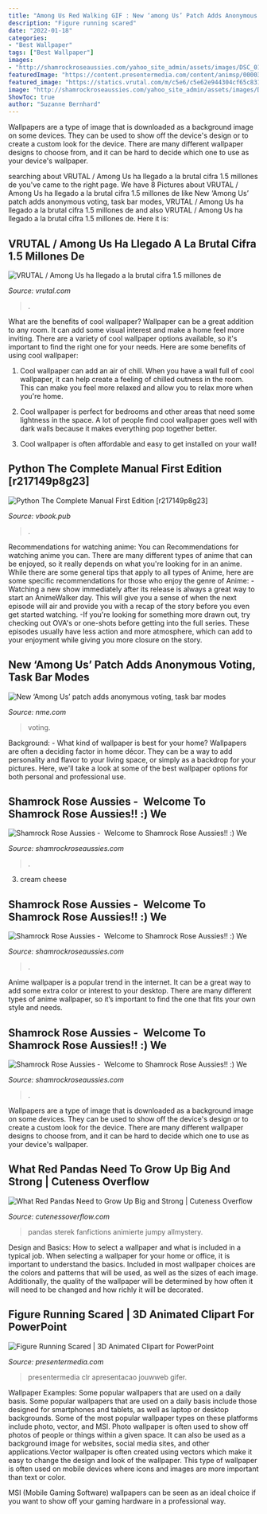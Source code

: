 ```yaml
---
title: "Among Us Red Walking GIF : New ‘among Us’ Patch Adds Anonymous Voting, Task Bar Modes"
description: "Figure running scared"
date: "2022-01-18"
categories:
- "Best Wallpaper"
tags: ["Best Wallpaper"]
images:
- "http://shamrockroseaussies.com/yahoo_site_admin/assets/images/DSC_0168.176182210_std.JPG"
featuredImage: "https://content.presentermedia.com/content/animsp/00003000/3320/red_leader_running_alone_md_nwm_v2.gif"
featured_image: "https://statics.vrutal.com/m/c5e6/c5e62e944304cf65c831c5e1ed7178b6_thumb_fb.jpg"
image: "http://shamrockroseaussies.com/yahoo_site_admin/assets/images/DSC_0168.176182210_std.JPG"
ShowToc: true
author: "Suzanne Bernhard"
---
```



Wallpapers are a type of image that is downloaded as a background image on some devices. They can be used to show off the device's design or to create a custom look for the device. There are many different wallpaper designs to choose from, and it can be hard to decide which one to use as your device's wallpaper.

	

		
searching about VRUTAL / Among Us ha llegado a la brutal cifra 1.5 millones de you've came to the right page. We have 8 Pictures about VRUTAL / Among Us ha llegado a la brutal cifra 1.5 millones de like New ‘Among Us’ patch adds anonymous voting, task bar modes, VRUTAL / Among Us ha llegado a la brutal cifra 1.5 millones de and also VRUTAL / Among Us ha llegado a la brutal cifra 1.5 millones de. Here it is:
		
    
## VRUTAL / Among Us Ha Llegado A La Brutal Cifra 1.5 Millones De

<img loading=lazy src="https://statics.vrutal.com/m/c5e6/c5e62e944304cf65c831c5e1ed7178b6_thumb_fb.jpg" onerror="this.onerror=null;this.src='https://tse2.mm.bing.net/th?id=OIP.QFtGRYLCrQ5d0mh-GXf3MAHaDt&amp;pid=15.1';" alt="VRUTAL / Among Us ha llegado a la brutal cifra 1.5 millones de">

_Source: vrutal.com_

>. 

	

What are the benefits of cool wallpaper?
Wallpaper can be a great addition to any room. It can add some visual interest and make a home feel more inviting. There are a variety of cool wallpaper options available, so it's important to find the right one for your needs. Here are some benefits of using cool wallpaper: 
1. Cool wallpaper can add an air of chill. When you have a wall full of cool wallpaper, it can help create a feeling of chilled outness in the room. This can make you feel more relaxed and allow you to relax more when you're home. 

2. Cool wallpaper is perfect for bedrooms and other areas that need some lightness in the space. A lot of people find cool wallpaper goes well with dark walls because it makes everything pop together better. 

3. Cool wallpaper is often affordable and easy to get installed on your wall!

    
## Python The Complete Manual First Edition [r217149p8g23]

<img loading=lazy src="https://vbook.pub/img/crop/300x300/qwy1jl04x3wm.jpg" onerror="this.onerror=null;this.src='https://tse2.mm.bing.net/th?id=OIP.AaOGqqV1glDluGhGpEsxTAAAAA&amp;pid=15.1';" alt="Python The Complete Manual First Edition [r217149p8g23]">

_Source: vbook.pub_

>. 

	

Recommendations for watching anime: You can
Recommendations for watching anime you can. There are many different types of anime that can be enjoyed, so it really depends on what you're looking for in an anime. While there are some general tips that apply to all types of Anime, here are some specific recommendations for those who enjoy the genre of Anime: 
-Watching a new show immediately after its release is always a great way to start an AnimeWalker day. This will give you a sense of when the next episode will air and provide you with a recap of the story before you even get started watching. 
-If you're looking for something more drawn out, try checking out OVA's or one-shots before getting into the full series. These episodes usually have less action and more atmosphere, which can add to your enjoyment while giving you more closure on the story.

    
## New ‘Among Us’ Patch Adds Anonymous Voting, Task Bar Modes

<img loading=lazy src="https://www.nme.com/wp-content/uploads/2020/10/Among-Us-2.jpg" onerror="this.onerror=null;this.src='https://tse2.mm.bing.net/th?id=OIP.xtPEwElFUUhVDdiU_A04_gHaEs&amp;pid=15.1';" alt="New ‘Among Us’ patch adds anonymous voting, task bar modes">

_Source: nme.com_

>voting. 

	

Background: - What kind of wallpaper is best for your home?
Wallpapers are often a deciding factor in home décor. They can be a way to add personality and flavor to your living space, or simply as a backdrop for your pictures. Here, we'll take a look at some of the best wallpaper options for both personal and professional use.

    
## Shamrock Rose Aussies - ﻿﻿﻿ Welcome To Shamrock Rose Aussies!! :) We

<img loading=lazy src="http://shamrockroseaussies.com/yahoo_site_admin/assets/images/DSC_0168.176182210_std.JPG" onerror="this.onerror=null;this.src='https://tse4.mm.bing.net/th?id=OIP.q8m28IPUzhzt-LhcR-ty5gHaE9&amp;pid=15.1';" alt="Shamrock Rose Aussies - ﻿﻿﻿ Welcome to Shamrock Rose Aussies!! :) We">

_Source: shamrockroseaussies.com_

>. 

	

3. cream cheese 

    
## Shamrock Rose Aussies - ﻿﻿﻿ Welcome To Shamrock Rose Aussies!! :) We

<img loading=lazy src="http://shamrockroseaussies.com/yahoo_site_admin/assets/images/DSC_0653.312123540_std.JPG" onerror="this.onerror=null;this.src='https://tse1.mm.bing.net/th?id=OIP.iNU_nGszT2dKuUHeIfpu2wHaFJ&amp;pid=15.1';" alt="Shamrock Rose Aussies - ﻿﻿﻿ Welcome to Shamrock Rose Aussies!! :) We">

_Source: shamrockroseaussies.com_

>. 

	

Anime wallpaper is a popular trend in the internet. It can be a great way to add some extra color or interest to your desktop. There are many different types of anime wallpaper, so it’s important to find the one that fits your own style and needs.

    
## Shamrock Rose Aussies - ﻿﻿﻿ Welcome To Shamrock Rose Aussies!! :) We

<img loading=lazy src="http://shamrockroseaussies.com/yahoo_site_admin/assets/images/IMG_5474.48155012_std.JPG" onerror="this.onerror=null;this.src='https://tse3.mm.bing.net/th?id=OIP.Lc8Fgf7oVPHp70BYLfXnXwHaFQ&amp;pid=15.1';" alt="Shamrock Rose Aussies - ﻿﻿﻿ Welcome to Shamrock Rose Aussies!! :) We">

_Source: shamrockroseaussies.com_

>. 

	

Wallpapers are a type of image that is downloaded as a background image on some devices. They can be used to show off the device's design or to create a custom look for the device. There are many different wallpaper designs to choose from, and it can be hard to decide which one to use as your device's wallpaper.

    
## What Red Pandas Need To Grow Up Big And Strong | Cuteness Overflow

<img loading=lazy src="http://www.cutenessoverflow.com/wp-content/uploads/2014/04/red-panda-9.gif" onerror="this.onerror=null;this.src='https://tse3.mm.bing.net/th?id=OIP.Mc56OHE6WEHQHOa5NzbwqgHaEK&amp;pid=15.1';" alt="What Red Pandas Need to Grow Up Big and Strong | Cuteness Overflow">

_Source: cutenessoverflow.com_

>pandas sterek fanfictions animierte jumpy allmystery. 

	

Design and Basics: How to select a wallpaper and what is included in a typical job.
When selecting a wallpaper for your home or office, it is important to understand the basics. Included in most wallpaper choices are the colors and patterns that will be used, as well as the sizes of each image. Additionally, the quality of the wallpaper will be determined by how often it will need to be changed and how richly it will be decorated.

    
## Figure Running Scared | 3D Animated Clipart For PowerPoint

<img loading=lazy src="https://content.presentermedia.com/content/animsp/00003000/3320/red_leader_running_alone_md_nwm_v2.gif" onerror="this.onerror=null;this.src='https://tse3.mm.bing.net/th?id=OIP.XTq1IN7jsMSfNMQ5blHhKwAAAA&amp;pid=15.1';" alt="Figure Running Scared | 3D Animated Clipart for PowerPoint">

_Source: presentermedia.com_

>presentermedia clr apresentacao jouwweb gifer. 

	

Wallpaper Examples: Some popular wallpapers that are used on a daily basis.
Some popular wallpapers that are used on a daily basis include those designed for smartphones and tablets, as well as laptop or desktop backgrounds. Some of the most popular wallpaper types on these platforms include photo, vector, and MSI. 
Photo wallpaper is often used to show off photos of people or things within a given space. It can also be used as a background image for websites, social media sites, and other applications.Vector wallpaper is often created using vectors which make it easy to change the design and look of the wallpaper. This type of wallpaper is often used on mobile devices where icons and images are more important than text or color. 

MSI (Mobile Gaming Software) wallpapers can be seen as an ideal choice if you want to show off your gaming hardware in a professional way.

